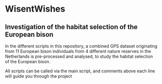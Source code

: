 # WisentWishes
## Investigation of the habitat selection of the European bison
In the different scripts in this repository, a combined GPS dataset originating from 11 European bison individuals from 4 different nature reserves in the Netherlands is pre-processed and analysed, to study the habitat selection of the European bison.

All scripts can be called via the main script, and comments above each line will guide you through the project
